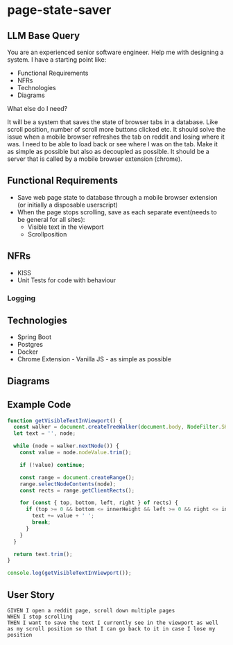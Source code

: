 # page-state-saver

## LLM Base Query

You are an experienced senior software engineer. Help me with designing a system. I have a starting point like:

- Functional Requirements
- NFRs
- Technologies
- Diagrams

What else do I need?

It will be a system that saves the state of browser tabs in a database. Like scroll position, number of scroll more buttons clicked etc. It should solve the issue when a mobile browser refreshes the tab on reddit and losing where it was. I need to be able to load back or see where I was on the tab. Make it as simple as possible but also as decoupled as possible. It should be a server that is called by a mobile browser extension (chrome). 

## Functional Requirements
- Save web page state to database through a mobile browser extension (or initially a disposable userscript)
- When the page stops scrolling, save as each separate event(needs to be general for all sites):
  - Visible text in the viewport
  - Scrollposition
## NFRs
- KISS
- Unit Tests for code with behaviour
### Logging
## Technologies
- Spring Boot
- Postgres
- Docker
- Chrome Extension - Vanilla JS - as simple as possible
## Diagrams


## Example Code

```js
function getVisibleTextInViewport() {
  const walker = document.createTreeWalker(document.body, NodeFilter.SHOW_TEXT);
  let text = '', node;

  while (node = walker.nextNode()) {
    const value = node.nodeValue.trim();

    if (!value) continue;

    const range = document.createRange();
    range.selectNodeContents(node);
    const rects = range.getClientRects();

    for (const { top, bottom, left, right } of rects) {
      if (top >= 0 && bottom <= innerHeight && left >= 0 && right <= innerWidth) {
        text += value + ' ';
        break;
      }
    }
  }

  return text.trim();
}

console.log(getVisibleTextInViewport());
```

## User Story

```
GIVEN I open a reddit page, scroll down multiple pages
WHEN I stop scrolling
THEN I want to save the text I currently see in the viewport as well as my scroll position so that I can go back to it in case I lose my position
```

